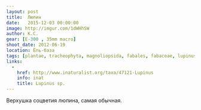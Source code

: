 ```yaml
---
layout: post
title:  Люпин
date:   2015-12-03 00:00:00
image: http://imgur.com/1dWHhSW
author: К.С.
gear: [E-300 , 35mm macro]
shoot_date: 2012-06-19
location: Ёль-база
tags: [plantae, tracheophyta, magnoliopsida, fabales, fabaceae, lupinus]
links:
  -
    href: http://www.inaturalist.org/taxa/47121-Lupinus
    info: inat
    title: Lupinus sp.
---
```


Верхушка соцветия люпина, самая обычная.
